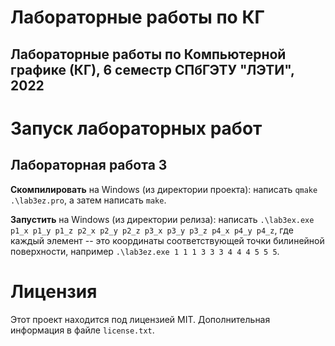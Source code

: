 # Лабораторные работы по КГ

## Лабораторные работы по Компьютерной графике (КГ), 6 семестр СПбГЭТУ "ЛЭТИ", 2022

# Запуск лабораторных работ

## Лабораторная работа 3

**Скомпилировать** на Windows (из директории проекта): написать `qmake .\lab3ez.pro`, а затем написать `make`.

**Запустить** на Windows (из директории релиза): написать `.\lab3ex.exe p1_x p1_y p1_z p2_x p2_y p2_z p3_x p3_y p3_z p4_x p4_y p4_z`,
где каждый элемент -- это координаты соответствующей точки билинейной поверхности,
например `.\lab3ez.exe 1 1 1 3 3 3 4 4 4 5 5 5`.

# Лицензия

Этот проект находится под лицензией MIT. Дополнительная информация в файле `license.txt`.